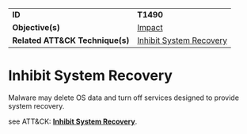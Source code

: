 |||
|---------|------------------------|
|**ID**|**T1490**|
|**Objective(s)**| [Impact](https://github.com/MAECProject/malware-behaviors/tree/master/impact)|
|**Related ATT&CK Technique(s)**|[Inhibit System Recovery](https://attack.mitre.org/techniques/T1490/)| 


Inhibit System Recovery
=======================
Malware may delete OS data and turn off services designed to provide system recovery.

see ATT&CK: [**Inhibit System Recovery**](https://attack.mitre.org/techniques/T1490/).


